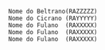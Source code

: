 
    Nome do Beltrano(RAZZZZZ)
    Nome do Cicrano (RAYYYYY)
    Nome do Fulano  (RAXXXXX)
    Nome do Fulano  (RAXXXXX)
    Nome do Fulano  (RAXXXXX)
